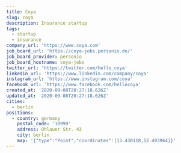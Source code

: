 ```yaml
---
title: Coya
slug: coya
description: Insurance startup
tags:
  - startup
  - insurance
company_url: 'https://www.coya.com'
job_board_url: 'https://coya-jobs.personio.de/'
job_board_provider: personio
job_board_hostname: coya-jobs
twitter_url: 'https://twitter.com/hello_coya'
linkedin_url: 'https://www.linkedin.com/company/coya'
instagram_url: 'https://www.instagram.com/coya'
facebook_url: 'https://www.facebook.com/hellocoya'
created_at: '2020-09-08T20:27:18.626Z'
updated_at: '2020-09-08T20:27:18.626Z'
cities:
  - berlin
positions:
  - country: germany
    postal_code: '10999'
    address: Ohlauer Str. 43
    city: berlin
    map: '{"type":"Point","coordinates":[13.430118,52.493964]}'
---
```


